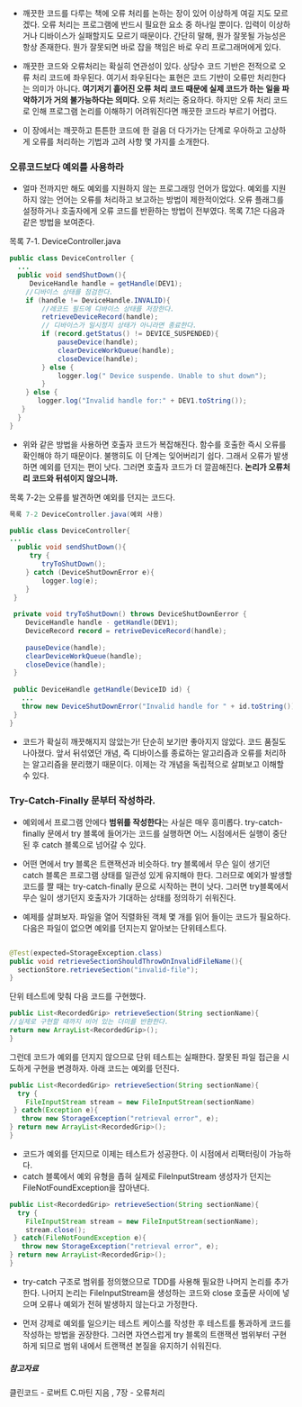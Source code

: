 - 깨끗한 코드를 다루는 책에 오류 처리를 논하는 장이 있어 이상하게 여길 지도 모르겠다.
오류 처리는 프로그램에 반드시 필요한 요소 중 하나일 뿐이다.
입력이 이상하거나 디바이스가 실패할지도 모르기 때문이다.
간단히 말해, 뭔가 잘못될 가능성은 항상 존재한다.
뭔가 잘못되면 바로 잡을 책임은 바로 우리 프로그래머에게 있다.

- 깨끗한 코드와 오류처리는 확실히 연관성이 있다. 상당수 코드 기반은 전적으로 오류 처리 코드에 좌우된다. 여기서 좌우된다는 표현은 코드 기반이 오류만 처리한다는 의미가 아니다. **여기저기 흩어진 오류 처리 코드 때문에 실제 코드가 하는 일을 파악하기가 거의 불가능하다는 의미다.** 오류 처리는 중요하다. 하지만 오류 처리 코드로 인해 프로그램 논리를 이해하기 어려워진다면 깨끗한 코드라 부르기 어렵다.

- 이 장에서는 깨끗하고 튼튼한 코드에 한 걸음 더 다가가는 단계로 우아하고 고상하게 오류를 처리하는 기법과 고려 사항 몇 가지를 소개한다.

### 오류코드보다 예외를 사용하라

- 얼마 전까지만 해도 예외를 지원하지 않는 프로그래밍 언어가 많았다.
예외를 지원하지 않는 언어는 오류를 처리하고 보고하는 방법이 제한적이었다. 오류 플래그를 설정하거나 호출자에게 오류 코드를 반환하는 방법이 전부였다. 목록 7.1은 다음과 같은 방법을 보여준다.

목록 7-1. DeviceController.java
```java
public class DeviceController {
  ...
  public void sendShutDown(){
     DeviceHandle handle = getHandle(DEV1);
    //디바이스 상태를 점검한다.
    if (handle != DeviceHandle.INVALID){
    	//레코드 필드에 디바이스 상태를 저장한다.
        retrieveDeviceRecord(handle);
        // 디바이스가 일시정지 상태가 아니라면 종료한다.
        if (record.getStatus() != DEVICE_SUSPENDED){
            pauseDevice(handle);
            clearDeviceWorkQueue(handle);
            closeDevice(handle);
        } else {
        	logger.log(" Device suspende. Unable to shut down");
		} 
    } else {
       logger.log("Invalid handle for:" + DEV1.toString());
   }
  }
}
```
- 위와 같은 방법을 사용하면 호출자 코드가 복잡해진다. 함수를 호출한 즉시 오류를 확인해야 하기 때문이다. 불행히도 이 단계는 잊어버리기 쉽다. 그래서 오류가 발생하면 예외를 던지는 편이 낫다. 그러면 호출자 코드가 더 깔끔해진다. **논리가 오류처리 코드와 뒤섞이지 않으니까.**

목록 7-2는 오류를 발견하면 예외를 던지는 코드다.

```java
목록 7-2 DeviceController.java(예외 사용)

public class DeviceController{
...
  public void sendShutDown(){
     try {
        tryToShutDown();
    } catch (DeviceShutDownError e){
        logger.log(e);
    }
 }
 
 private void tryToShutDown() throws DeviceShutDownEerror {
    DeviceHandle handle - getHandle(DEV1);
    DeviceRecord record = retriveDeviceRecord(handle);
    
    pauseDevice(handle);
    clearDeviceWorkQueue(handle);
    closeDevice(handle);
 }
 
 public DeviceHandle getHandle(DeviceID id) {
   ...
   throw new DeviceShutDownError("Invalid handle for " + id.toString());
 }
}
```

- 코드가 확실히 깨끗해지지 않았는가! 단순히 보기만 좋아지지 않았다.
코드 품질도 나아졌다. 앞서 뒤섞였던 개념, 즉 디바이스를 종료하는 알고리즘과 오류를 처리하는 알고리즘을 분리했기 때문이다. 이제는 각 개념을 독립적으로 살펴보고 이해할 수 있다.

### Try-Catch-Finally 문부터 작성하라.
- 예외에서 프로그램 안에다 **범위를 작성한다**는 사실은 매우 흥미롭다.
try-catch-finally 문에서 try 블록에 들어가는 코드를 실행하면 어느 시점에서든 실행이 중단된 후 catch 블록으로 넘어갈 수 있다.

- 어떤 면에서 try 블록은 트랜잭션과 비슷하다. try 블록에서 무슨 일이 생기던 catch 블록은 프로그램 상태를 일관성 있게 유지해야 한다. 그러므로 예외가 발생할 코드를 짤 때는 try-catch-finally 문으로 시작하는 편이 낫다. 그러면 try블록에서 무슨 일이 생기던지 호출자가 기대하는 상태를 정의하기 쉬워진다.

- 예제를 살펴보자. 파일을 열어 직렬화된 객체 몇 개를 읽어 들이는 코드가 필요하다.
다음은 파일이 없으면 예외를 던지는지 알아보는 단위테스트다.

```java

@Test(expected=StorageException.class)
public void retrieveSectionShouldThrowOnInvalidFileName(){
  sectionStore.retrieveSection("invalid-file");
}
```

단위 테스트에 맞춰 다음 코드를 구현했다.
```java
public List<RecordedGrip> retrieveSection(String sectionName){
//실제로 구현할 때까지 비어 있는 더미를 반환한다.
return new ArrayList<RecordedGrip>();
}
```

그런데 코드가 예외를 던지지 않으므로 단위 테스트는 실패한다.
잘못된 파일 접근을 시도하게 구현을 변경하자.
아래 코드는 예외를 던진다.
```java
public List<RecordedGrip> retrieveSection(String sectionName){
  try {
    FileInputStream stream = new FileInputStream(sectionName)
 } catch(Exception e){
   throw new StorageException("retrieval error", e);
} return new ArrayList<RecordedGrip>();
}
```
- 코드가 예외를 던지므로 이제는 테스트가 성공한다. 이 시점에서 리팩터링이 가능하다.
- catch 블록에서 예외 유형을 좁혀 실제로 FileInputStream 생성자가 던지는 FileNotFoundException을 잡아낸다. 

```java
public List<RecordedGrip> retrieveSection(String sectionName){
  try {
    FileInputStream stream = new FileInputStream(sectionName);
    stream.close();
 } catch(FileNotFoundException e){
   throw new StorageException("retrieval error", e);
} return new ArrayList<RecordedGrip>();
}

```

- try-catch 구조로 범위를 정의했으므로 TDD를 사용해 필요한 나머지 논리를 추가한다. 
나머지 논리는 FileInputStream을 생성하는 코드와 close 호출문 사이에 넣으며 오류나 예외가 전혀 발생하지 않는다고 가정한다.

- 먼저 강제로 예외를 일으키는 테스트 케이스를 작성한 후 테스트를 통과하게 코드를 작성하는 방법을 권장한다.
그러면 자연스럽게 try 블록의 트랜잭션 범위부터 구현하게 되므로 범위 내에서 트랜잭션 본질을 유지하기 쉬워진다.


##### 참고자료
클린코드 - 로버트 C.마틴 지음 ,  7장 - 오류처리
